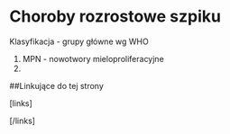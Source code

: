 # Choroby rozrostowe szpiku

Klasyfikacja - grupy główne wg WHO

1. MPN - nowotwory mieloproliferacyjne
2. ​



##Linkujące do tej strony

[links]


[/links]











